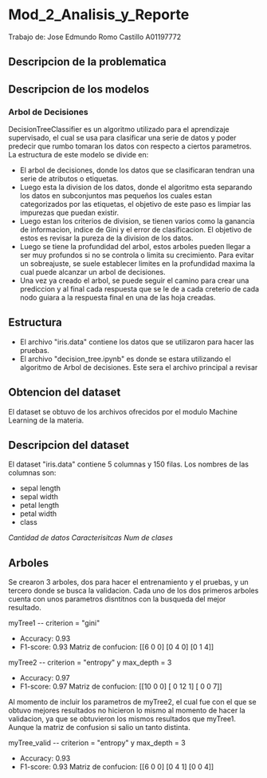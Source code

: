 # Mod_2_Analisis_y_Reporte
Trabajo de:
Jose Edmundo Romo Castillo
A01197772

## Descripcion de la problematica


## Descripcion de los modelos
### Arbol de Decisiones
DecisionTreeClassifier es un algoritmo utilizado para el aprendizaje supervisado, el cual se usa para clasificar una serie de datos y poder predecir que rumbo tomaran los datos con respecto a ciertos parametros. La estructura de este modelo se divide en:

- El arbol de decisiones, donde los datos que se clasificaran tendran una serie de atributos o etiquetas.
- Luego esta la division de los datos, donde el algoritmo esta separando los datos en subconjuntos mas pequeños los cuales estan categorizados por las etiquetas, el objetivo de este paso es limpiar las impurezas que puedan existir.
- Luego estan los criterios de division, se tienen varios como la ganancia de informacion, indice de Gini y el error de clasificacion. El objetivo de estos es revisar la pureza de la division de los datos.
- Luego se tiene la profundidad del arbol, estos arboles pueden llegar a ser muy profundos si no se controla o limita su crecimiento. Para evitar un sobreajuste, se suele establecer limites en la profundidad maxima la cual puede alcanzar un arbol de decisiones.
- Una vez ya creado el arbol, se puede seguir el camino para crear una prediccion y al final cada respuesta que se le de a cada creterio de cada nodo guiara a la respuesta final en una de las hoja creadas.

## Estructura
- El archivo "iris.data" contiene los datos que se utilizaron para hacer las pruebas.
- El archivo "decision_tree.ipynb" es donde se estara utilizando el algoritmo de Arbol de decisiones. Este sera el archivo principal a revisar

## Obtencion del dataset
El dataset se obtuvo de los archivos ofrecidos por el modulo Machine Learning de la materia.

## Descripcion del dataset


El dataset "iris.data" contiene 5 columnas y 150 filas. Los nombres de las columnas son:
- sepal length
- sepal width
- petal length
- petal width
- class

*Cantidad de datos*
*Caracterisitcas*
*Num de clases*

## Arboles
Se crearon 3 arboles, dos para hacer el entrenamiento y el pruebas, y un tercero donde se busca la validacion. Cada uno de los dos primeros arboles cuenta con unos parametros disntitnos con la busqueda del mejor resultado.

myTree1 -- criterion = "gini"
- Accuracy: 0.93
- F1-score: 0.93
Matriz de confucion:
[[6 0 0]
 [0 4 0]
 [0 1 4]]

myTree2 -- criterion = "entropy" y max_depth = 3
- Accuracy: 0.97
- F1-score: 0.97
Matriz de confucion:
 [[10  0  0]
 [ 0 12  1]
 [ 0  0  7]]


Al momento de incluir los parametros de myTree2, el cual fue con el que se obtuvo mejores resultados no hicieron lo mismo al momento de hacer la validacion, ya que se obtuvieron los mismos resultados que myTree1. Aunque la matriz de confusion si salio un tanto distinta.

myTree_valid -- criterion = "entropy" y max_depth = 3
- Accuracy: 0.93
- F1-score: 0.93
Matriz de confucion:
[[6 0 0]
 [0 4 1]
 [0 0 4]]
